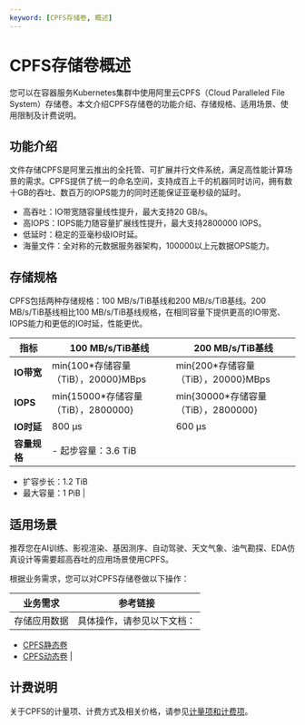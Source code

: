 ```yaml
---
keyword: [CPFS存储卷, 概述]
---
```


# CPFS存储卷概述

您可以在容器服务Kubernetes集群中使用阿里云CPFS（Cloud Paralleled File System）存储卷。本文介绍CPFS存储卷的功能介绍、存储规格、适用场景、使用限制及计费说明。

## 功能介绍

文件存储CPFS是阿里云推出的全托管、可扩展并行文件系统，满足高性能计算场景的需求。CPFS提供了统一的命名空间，支持成百上千的机器同时访问，拥有数十GB的吞吐、数百万的IOPS能力的同时还能保证亚毫秒级的延时。

-   高吞吐：IO带宽随容量线性提升，最大支持20 GB/s。
-   高IOPS：IOPS能力随容量扩展线性提升，最大支持2800000 IOPS。
-   低延时：稳定的亚毫秒级IO时延。
-   海量文件：全对称的元数据服务器架构，100000以上元数据OPS能力。

## 存储规格

CPFS包括两种存储规格：100 MB/s/TiB基线和200 MB/s/TiB基线。200 MB/s/TiB基线相比100 MB/s/TiB基线规格，在相同容量下提供更高的IO带宽、IOPS能力和更低的IO时延，性能更优。

|指标|100 MB/s/TiB基线|200 MB/s/TiB基线|
|--|--------------|--------------|
|**IO带宽**|min\{100\*存储容量（TiB），20000\}MBps|min\{200\*存储容量（TiB），20000\}MBps|
|**IOPS**|min\{15000\*存储容量（TiB），2800000\}|min\{30000\*存储容量（TiB），2800000\}|
|**IO时延**|800 μs|600 μs|
|**容量规格**|-   起步容量：3.6 TiB
-   扩容步长：1.2 TiB
-   最大容量：1 PiB |

## 适用场景

推荐您在AI训练、影视渲染、基因测序、自动驾驶、天文气象、油气勘探、EDA仿真设计等需要超高吞吐的应用场景使用CPFS。

根据业务需求，您可以对CPFS存储卷做以下操作：

|业务需求|参考链接|
|----|----|
|存储应用数据|具体操作，请参见以下文档：

-   [CPFS静态卷](/intl.zh-CN/Kubernetes集群用户指南/存储-CSI/CPFS存储卷/CPFS静态卷.md)
-   [CPFS动态卷](/intl.zh-CN/Kubernetes集群用户指南/存储-CSI/CPFS存储卷/CPFS动态卷.md) |

## 计费说明

关于CPFS的计量项、计费方式及相关价格，请参见[计量项和计费项]()。

